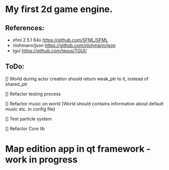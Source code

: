 # My first 2d game engine. 
## References:
- sfml 2.5.1 64x https://github.com/SFML/SFML
- nlohmann/json https://github.com/nlohmann/json
- tgui https://github.com/texus/TGUI/
## ToDo:
[] World during actor creation should return weak_ptr to it, instead of shared_ptr 

[] Refactor testing process

[] Refactor music on world (World should contains information about default music etc. in config file)

[] Test particle system

[] Refactor Core lib

# Map edition app in qt framework - work in progress
